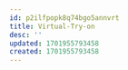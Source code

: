 ```yaml
---
id: p2ilfpopk8q74bgo5annvrt
title: Virtual-Try-on
desc: ''
updated: 1701955793458
created: 1701955793458
---
```


